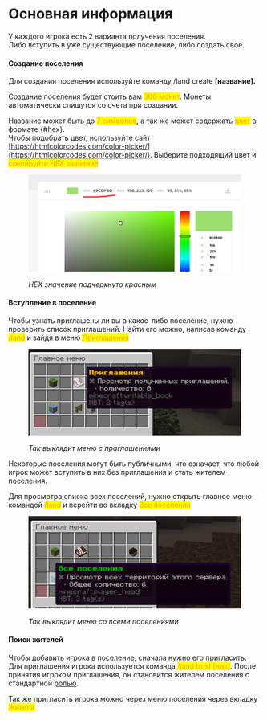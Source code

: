 # Основная информация

У каждого игрока есть 2 варианта получения поселения.\
Либо вступить в уже существующие поселение, либо создать свое.



#### Создание поселения

Для создания поселения используйте команду /land create **\[название].**&#x20;

Создание поселения будет стоить вам <mark style="color:orange;">300 монет</mark>. Монеты автоматически спишутся со счета при создании.

Название может быть до <mark style="color:orange;">7 символов</mark>, а так же может содержать <mark style="color:orange;">цвет</mark> в формате {#hex}. \
Чтобы подобрать цвет, используйте сайт [https://htmlcolorcodes.com/color-picker/](https://htmlcolorcodes.com/color-picker/). Выберите подходящий цвет и <mark style="color:orange;">скопируйте HEX значение</mark>

<figure><img src="../.gitbook/assets/image (3).png" alt=""><figcaption><p><em>HEX значение подчеркнуто красным</em></p></figcaption></figure>



#### Вступление в поселение

Чтобы узнать приглашены ли вы в какое-либо поселение, нужно проверить список приглашений. Найти его можно, написав команду <mark style="color:orange;">/land</mark> и зайдя в меню <mark style="color:orange;">Приглашения</mark>

<figure><img src="../.gitbook/assets/image (1).png" alt=""><figcaption><p><em>Так выклядит меню с праглашениями</em></p></figcaption></figure>

Некоторые поселения могут быть публичными, что означает, что любой игрок может вступить в них без приглашения и стать жителем поселения.&#x20;

Для просмотра списка всех поселений, нужно открыть главное меню командой <mark style="color:orange;">/land</mark> и перейти во вкладку <mark style="color:orange;">Все поселения</mark>

<figure><img src="../.gitbook/assets/image (2).png" alt=""><figcaption><p><em>Так выклядит меню со всеми поселениями</em></p></figcaption></figure>

#### Поиск жителей

Чтобы добавить игрока в поселение, сначала нужно его пригласить. Для приглашения игрока используется команда <mark style="color:orange;">/land trust \[ник]</mark>. После принятия игроком приглашения, он становится жителем поселения с стандартной [ролью](roli.md).

Так же пригласить игрока можно через меню поселения через вкладку <mark style="color:orange;">Жители</mark>

